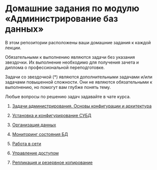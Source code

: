 # Домашние задания по модулю «Администрирование баз данных»

В этом репозитории расположены ваши домашние задания к каждой лекции. 

Обязательными к выполнению являются задачи без указания звездочки. Их выполнение необходимо для получения зачета и диплома о профессиональной переподготовке.

Задачи со звездочкой (*) являются дополнительными задачами и/или задачами повышенной сложности. Они не являются обязательными к выполнению, но помогут вам глубже понять тему.

Любые вопросы по решению задач задавайте в чате курса.


1. [Задачи администрирования. Основы конфигурации и архитектура]()

2. [Установка и конфигурирование СУБД]()

3. [Организация данных]()

4. [Мониторинг состояния БД]()

5. [Работа в сети]()

6. [Управление доступом]()

7. [Репликация и резервное копирование]()




